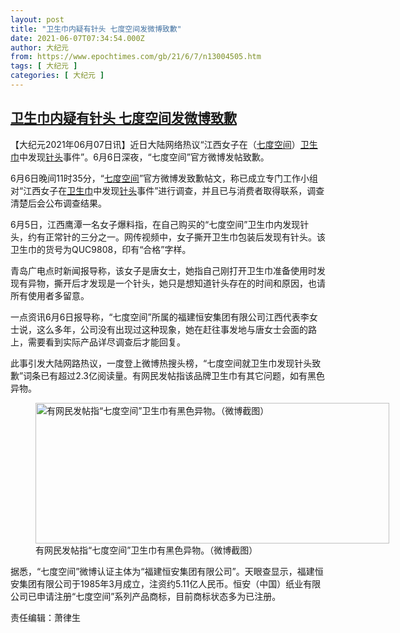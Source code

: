 ```yaml
---
layout: post
title: "卫生巾内疑有针头 七度空间发微博致歉"
date: 2021-06-07T07:34:54.000Z
author: 大纪元
from: https://www.epochtimes.com/gb/21/6/7/n13004505.htm
tags: [ 大纪元 ]
categories: [ 大纪元 ]
---
```

<!--1623051294000-->
[卫生巾内疑有针头 七度空间发微博致歉](https://www.epochtimes.com/gb/21/6/7/n13004505.htm)
------

<div>
<p>【大纪元2021年06月07日讯】近日大陆网络热议“江西女子在（<a href="https://www.epochtimes.com/gb/tag/%E4%B8%83%E5%BA%A6%E7%A9%BA%E9%97%B4.html">七度空间</a>）<a href="https://www.epochtimes.com/gb/tag/%E5%8D%AB%E7%94%9F%E5%B7%BE.html">卫生巾</a>中发现<a href="https://www.epochtimes.com/gb/tag/%E9%92%88%E5%A4%B4.html">针头</a>事件”。6月6日深夜，“七度空间”官方微博发帖致歉。</p><p>6月6日晚间11时35分，“<a href="https://www.epochtimes.com/gb/tag/%E4%B8%83%E5%BA%A6%E7%A9%BA%E9%97%B4.html">七度空间</a>”官方微博发致歉帖文，称已成立专门工作小组对“江西女子在<a href="https://www.epochtimes.com/gb/tag/%E5%8D%AB%E7%94%9F%E5%B7%BE.html">卫生巾</a>中发现<a href="https://www.epochtimes.com/gb/tag/%E9%92%88%E5%A4%B4.html">针头</a>事件”进行调查，并且已与消费者取得联系，调查清楚后会公布调查结果。</p><p>6月5日，江西鹰潭一名女子爆料指，在自己购买的“七度空间”卫生巾内发现针头，约有正常针的三分之一。网传视频中，女子撕开卫生巾包装后发现有针头。该卫生巾的货号为QUC9808，印有“合格”字样。</p><p>青岛广电点时新闻报导称，该女子是唐女士，她指自己刚打开卫生巾准备使用时发现有异物，撕开后才发现是一个针头，她只是想知道针头存在的时间和原因，也请所有使用者多留意。</p><p>一点资讯6月6日报导称，“七度空间”所属的福建恒安集团有限公司江西代表李女士说，这么多年，公司没有出现过这种现象，她在赶往事发地与唐女士会面的路上，需要看到实际产品详尽调查后才能回复。</p><p>此事引发大陆网路热议，一度登上微博热搜头榜，“七度空间就卫生巾发现针头致歉”词条已有超过2.3亿阅读量。有网民发帖指该品牌卫生巾有其它问题，如有黑色异物。</p><figure id="attachment_13004556" aria-describedby="caption-attachment-13004556" style="width: 566px" class="wp-caption aligncenter"><a target="_blank" href="https://i.epochtimes.com/assets/uploads/2021/06/id13004556-jiangxi.png"><img class="size-full wp-image-13004556" src="https://i.epochtimes.com/assets/uploads/2021/06/id13004556-jiangxi.png" alt="有网民发帖指“七度空间”卫生巾有黑色异物。（微博截图）" width="566" height="225" /></a><figcaption id="caption-attachment-13004556" class="wp-caption-text">有网民发帖指“七度空间”卫生巾有黑色异物。（微博截图）</figcaption></figure><p>据悉，“七度空间”微博认证主体为“福建恒安集团有限公司”。天眼查显示，福建恒安集团有限公司于1985年3月成立，注资约5.11亿人民币。恒安（中国）纸业有限公司已申请注册“七度空间”系列产品商标，目前商标状态多为已注册。</p><p>责任编辑：萧律生</p>
</div>
